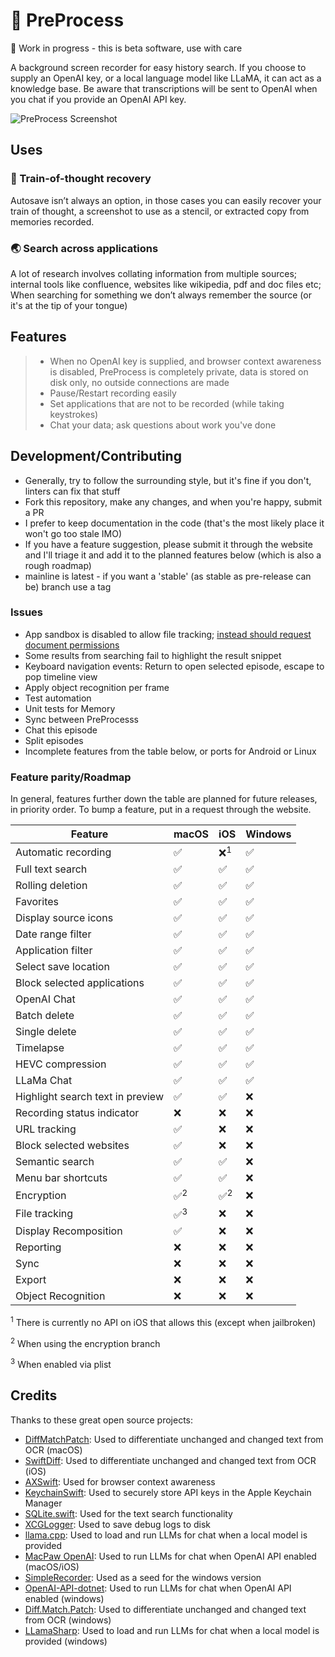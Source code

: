 # 🧐 PreProcess

🚧 Work in progress - this is beta software, use with care

A background screen recorder for easy history search.
If you choose to supply an OpenAI key, or a local language model like LLaMA, it can act as a knowledge base. Be aware that transcriptions will be sent to OpenAI when you chat if you provide an OpenAI API key.

![PreProcess Screenshot](assets/images/preprocess.gif)

## Uses

### 🧠 Train-of-thought recovery

Autosave isn’t always an option, in those cases you can easily recover your train of thought, a screenshot to use as a stencil, or extracted copy from memories recorded.

### 🌏 Search across applications

A lot of research involves collating information from multiple sources; internal tools like confluence, websites like wikipedia, pdf and doc files etc; When searching for something we don’t always remember the source (or it's at the tip of your tongue)

## Features

> - When no OpenAI key is supplied, and browser context awareness is disabled, PreProcess is completely private, data is stored on disk only, no outside connections are made
> - Pause/Restart recording easily
> - Set applications that are not to be recorded (while taking keystrokes)
> - Chat your data; ask questions about work you've done

## Development/Contributing

- Generally, try to follow the surrounding style, but it's fine if you don't, linters can fix that stuff
- Fork this repository, make any changes, and when you're happy, submit a PR
- I prefer to keep documentation in the code (that's the most likely place it won't go too stale IMO)
- If you have a feature suggestion, please submit it through the website and I'll triage it and add it to the planned features below (which is also a rough roadmap)
- mainline is latest - if you want a 'stable' (as stable as pre-release can be) branch use a tag

### Issues

- App sandbox is disabled to allow file tracking; [instead should request document permissions](https://stackoverflow.com/a/70972475)
- Some results from searching fail to highlight the result snippet
- Keyboard navigation events: Return to open selected episode, escape to pop timeline view
- Apply object recognition per frame
- Test automation
- Unit tests for Memory
- Sync between PreProcesss
- Chat this episode
- Split episodes
- Incomplete features from the table below, or ports for Android or Linux

### Feature parity/Roadmap

In general, features further down the table are planned for future releases, in priority order. To bump a feature, put in a request through the website.

| Feature                          | macOS         | iOS           | Windows |
| -------------------------------- | ------------- | ------------- | ------- |
| Automatic recording              | ✅             | ❌<sup>1</sup> | ✅       |
| Full text search                 | ✅             | ✅             | ✅       |
| Rolling deletion                 | ✅             | ✅             | ✅       |
| Favorites                        | ✅             | ✅             | ✅       |
| Display source icons             | ✅             | ✅             | ✅       |
| Date range filter                | ✅             | ✅             | ✅       |
| Application filter               | ✅             | ✅             | ✅       |
| Select save location             | ✅             | ✅             | ✅       |
| Block selected applications      | ✅             | ✅             | ✅       |
| OpenAI Chat                      | ✅             | ✅             | ✅       |
| Batch delete                     | ✅             | ✅             | ✅       |
| Single delete                    | ✅             | ✅             | ✅       |
| Timelapse                        | ✅             | ✅             | ✅       |
| HEVC compression                 | ✅             | ✅             | ✅       |
| LLaMa Chat                       | ✅             | ✅             | ✅       |
| Highlight search text in preview | ✅             | ✅             | ❌       |
| Recording status indicator       | ❌             | ❌             | ❌       |
| URL tracking                     | ✅             | ❌             | ❌       |
| Block selected websites          | ✅             | ❌             | ❌       |
| Semantic search                  | ✅             | ✅             | ❌       |
| Menu bar shortcuts               | ✅             | ✅             | ❌       |
| Encryption                       | ✅<sup>2</sup> | ✅<sup>2</sup> | ❌       |
| File tracking                    | ✅<sup>3</sup> | ❌             | ❌       |
| Display Recomposition            | ✅             | ❌             | ❌       |
| Reporting                        | ❌             | ❌             | ❌       |
| Sync                             | ❌             | ❌             | ❌       |
| Export                           | ❌             | ❌             | ❌       |
| Object Recognition               | ❌             | ❌             | ❌       |

<sup>1</sup> There is currently no API on iOS that allows this (except when jailbroken)

<sup>2</sup> When using the encryption branch

<sup>3</sup> When enabled via plist

## Credits

Thanks to these great open source projects:

- [DiffMatchPatch](https://github.com/google/diff-match-patch): Used to differentiate unchanged and changed text from OCR (macOS)
- [SwiftDiff](https://github.com/turbolent/SwiftDiff): Used to differentiate unchanged and changed text from OCR (iOS)
- [AXSwift](https://github.com/tmandry/AXSwift): Used for browser context awareness
- [KeychainSwift](https://github.com/evgenyneu/keychain-swift): Used to securely store API keys in the Apple Keychain Manager
- [SQLite.swift](https://github.com/stephencelis/SQLite.swift): Used for the text search functionality
- [XCGLogger](https://github.com/DaveWoodCom/XCGLogger): Used to save debug logs to disk
- [llama.cpp](https://github.com/ggerganov/llama.cpp): Used to load and run LLMs for chat when a local model is provided
- [MacPaw OpenAI](https://github.com/MacPaw/OpenAI): Used to run LLMs for chat when OpenAI API enabled (macOS/iOS)
- [SimpleRecorder](https://github.com/robmikh/SimpleRecorder): Used as a seed for the windows version
- [OpenAI-API-dotnet](https://github.com/OkGoDoIt/OpenAI-API-dotnet): Used to run LLMs for chat when OpenAI API enabled (windows)
- [Diff.Match.Patch](https://github.com/pocketberserker/Diff.Match.Patch): Used to differentiate unchanged and changed text from OCR (windows)
- [LLamaSharp](https://github.com/SciSharp/LLamaSharp): Used to load and run LLMs for chat when a local model is provided (windows)
